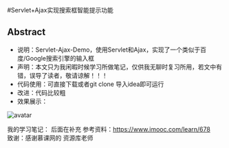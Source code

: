 #Servlet+Ajax实现搜索框智能提示功能  
## Abstract  
- 说明：Servlet-Ajax-Demo，使用Servlet和Ajax，实现了一个类似于百度/Google搜索引擎的输入框
- 声明：本文只为我闲暇时候学习所做笔记，仅供我无聊时复习所用，若文中有错，误导了读者，敬请谅解！！！  
- 代码使用：可直接下载或者git clone 导入idea即可运行
- 改进：代码比较粗
- 效果展示：

![avatar][result]

我的学习笔记：
后面在补充
参考资料：https://www.imooc.com/learn/678  
致谢：感谢慕课网的 资源库老师

[result]:data:img/servlet+ajax+demo.gif;base64,iVBORw0……